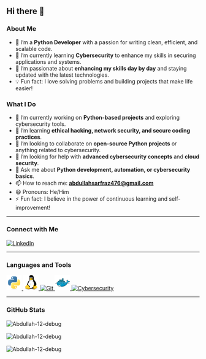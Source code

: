 
## Hi there 👋

### About Me
- 🐍 I’m a **Python Developer** with a passion for writing clean, efficient, and scalable code.
- 🔐 I’m currently learning **Cybersecurity** to enhance my skills in securing applications and systems.
- 🚀 I’m passionate about **enhancing my skills day by day** and staying updated with the latest technologies.
- 💡 Fun fact: I love solving problems and building projects that make life easier!

### What I Do
- 🔭 I’m currently working on **Python-based projects** and exploring cybersecurity tools.
- 🌱 I’m learning **ethical hacking, network security, and secure coding practices**.
- 👯 I’m looking to collaborate on **open-source Python projects** or anything related to cybersecurity.
- 🤔 I’m looking for help with **advanced cybersecurity concepts** and **cloud security**.
- 💬 Ask me about **Python development, automation, or cybersecurity basics**.
- 📫 How to reach me: **abdullahsarfraz476@gmail.com**
- 😄 Pronouns: He/Him
- ⚡ Fun fact: I believe in the power of continuous learning and self-improvement!

---

### Connect with Me
  <a href="www.linkedin.com/in/abdullah-sarfraz-3bb311329" target="blank">
    <img align="center" src="https://raw.githubusercontent.com/rahuldkjain/github-profile-readme-generator/master/src/images/icons/Social/linked-in-alt.svg" alt="LinkedIn" height="30" width="40" />
  </a>
</p>

---

### Languages and Tools
<p align="left">
  <a href="https://www.python.org/" target="_blank" rel="noreferrer">
    <img src="https://raw.githubusercontent.com/devicons/devicon/master/icons/python/python-original.svg" alt="Python" width="40" height="40" />
  </a>
  <a href="https://www.linux.org/" target="_blank" rel="noreferrer">
    <img src="https://raw.githubusercontent.com/devicons/devicon/master/icons/linux/linux-original.svg" alt="Linux" width="40" height="40" />
  </a>
  <a href="https://git-scm.com/" target="_blank" rel="noreferrer">
    <img src="https://www.vectorlogo.zone/logos/git-scm/git-scm-icon.svg" alt="Git" width="40" height="40" />
  </a>
  <a href="https://www.docker.com/" target="_blank" rel="noreferrer">
    <img src="https://raw.githubusercontent.com/devicons/devicon/master/icons/docker/docker-original.svg" alt="Docker" width="40" height="40" />
  </a>
  <a href="https://www.cybersecurity.com/" target="_blank" rel="noreferrer">
    <img src="https://img.icons8.com/color/48/000000/cyber-security.png" alt="Cybersecurity" width="40" height="40" />
  </a>
</p>

---

### GitHub Stats
<p align="left">
  <img align="center" src="https://github-readme-stats.vercel.app/api/top-langs?username=Abdullah-12-debug&show_icons=true&locale=en&layout=compact" alt="Abdullah-12-debug" />
</p>
<p align="left">
  <img align="center" src="https://github-readme-stats.vercel.app/api?username=Abdullah-12-debug&show_icons=true&locale=en" alt="Abdullah-12-debug" />
</p>
<p align="left">
  <img align="center" src="https://github-readme-streak-stats.herokuapp.com/?user=Abdullah-12-debug&" alt="Abdullah-12-debug" />
</p>
